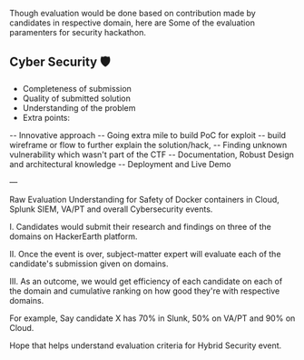 Though evaluation would be done based on contribution made by candidates in respective domain, here are Some of the evaluation paramenters for security hackathon.

## Cyber Security 🛡

- Completeness of submission
- Quality of submitted solution
- Understanding of the problem
- Extra points:

-- Innovative approach
-- Going extra mile to build PoC for exploit
-- build wireframe or flow to further explain the solution/hack,
-- Finding unknown vulnerability which wasn't part of the CTF
-- Documentation, Robust Design and architectural knowledge
-- Deployment and Live Demo

—

Raw Evaluation Understanding for Safety of Docker containers in Cloud, Splunk SIEM, VA/PT  and overall Cybersecurity events.

I. Candidates would submit their research and findings on three of the domains on HackerEarth platform.

II. Once the event is over, subject-matter expert will evaluate each of the candidate's submission given on domains.

III. As an outcome, we would get efficiency of each candidate on each of the domain and cumulative ranking on how good they're with respective domains.

For example, Say candidate X has 70% in Slunk,  50% on VA/PT and 90% on Cloud.

Hope that helps understand evaluation criteria for Hybrid Security event.


